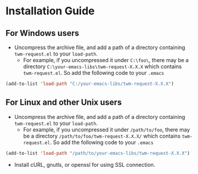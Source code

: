 Installation Guide
==================

For Windows users
-----------------

* Uncompress the archive file, and add a path of a directory
  containing `twm-request.el` to your `load-path`.
  * For example, if you uncompressed it under `C:\foo\`, there may be
    a directory `C:\your-emacs-libs\twm-request-X.X.X` which contains
    `twm-request.el`. So add the following code to your `.emacs`

```el
(add-to-list 'load-path "C:/your-emacs-libs/twm-request-X.X.X")
```

For Linux and other Unix users
------------------------------

* Uncompress the archive file, and add a path of a directory
  containing `twm-request.el` to your `load-path`.
  * For example, if you uncompressed it under `/path/to/foo`, there may be
    a directory `/path/to/foo/twm-request-X.X.X/` which contains
    `twm-request.el`. So add the following code to your `.emacs`

```el
(add-to-list 'load-path "/path/to/your-emacs-libs/twm-request-X.X.X")
```

* Install cURL, gnutls, or openssl for using SSL connection.
